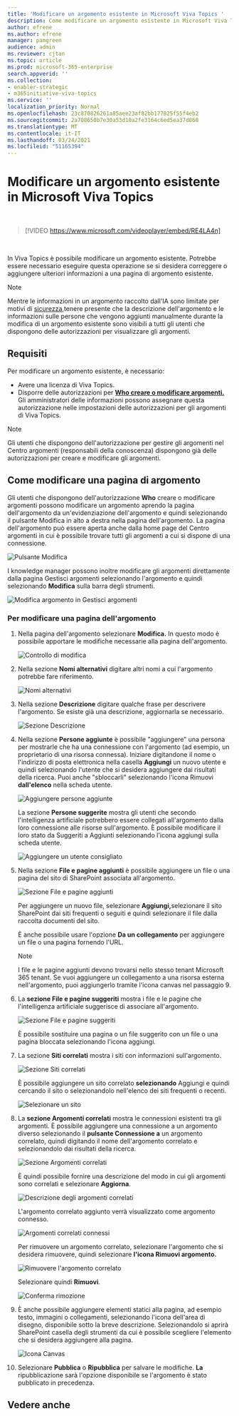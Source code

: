 ```yaml
---
title: 'Modificare un argomento esistente in Microsoft Viva Topics '
description: Come modificare un argomento esistente in Microsoft Viva Topics.
author: efrene
ms.author: efrene
manager: pamgreen
audience: admin
ms.reviewer: cjtan
ms.topic: article
ms.prod: microsoft-365-enterprise
search.appverid: ''
ms.collection:
- enabler-strategic
- m365initiative-viva-topics
ms.service: ''
localization_priority: Normal
ms.openlocfilehash: 23c870826261a85aee23af82bb177825f55f4eb2
ms.sourcegitcommit: 2a708650b7e30a53d10a2fe3164c6ed5ea37d868
ms.translationtype: MT
ms.contentlocale: it-IT
ms.lasthandoff: 03/24/2021
ms.locfileid: "51165394"
---
```

# <a name="edit-an-existing-topic-in-microsoft-viva-topics"></a>Modificare un argomento esistente in Microsoft Viva Topics 

</br>

> [!VIDEO https://www.microsoft.com/videoplayer/embed/RE4LA4n]  

</br>

In Viva Topics è possibile modificare un argomento esistente. Potrebbe essere necessario eseguire questa operazione se si desidera correggere o aggiungere ulteriori informazioni a una pagina di argomento esistente. 

> [!Note] 
> Mentre le informazioni in un argomento raccolto dall'IA sono limitate per motivi di [sicurezza,](topic-experiences-security-trimming.md)tenere presente che la descrizione dell'argomento e le informazioni sulle persone che vengono aggiunti manualmente durante la modifica di un argomento esistente sono visibili a tutti gli utenti che dispongono delle autorizzazioni per visualizzare gli argomenti. 

## <a name="requirements"></a>Requisiti

Per modificare un argomento esistente, è necessario:
- Avere una licenza di Viva Topics.
- Disporre delle autorizzazioni per [**Who creare o modificare argomenti.**](./topic-experiences-user-permissions.md) Gli amministratori delle informazioni possono assegnare questa autorizzazione nelle impostazioni delle autorizzazioni per gli argomenti di Viva Topics. 

> [!Note] 
> Gli utenti che dispongono dell'autorizzazione per gestire gli argomenti nel Centro argomenti (responsabili della conoscenza) dispongono già delle autorizzazioni per creare e modificare gli argomenti.

## <a name="how-to-edit-a-topic-page"></a>Come modificare una pagina di argomento

Gli utenti che dispongono dell'autorizzazione **Who** creare o modificare argomenti possono modificare un argomento aprendo <b></b> la pagina dell'argomento da un'evidenziazione dell'argomento e quindi selezionando il pulsante Modifica in alto a destra nella pagina dell'argomento. La pagina dell'argomento può essere aperta anche dalla home page del Centro argomenti in cui è possibile trovare tutti gli argomenti a cui si dispone di una connessione.

   ![Pulsante Modifica](../media/knowledge-management/edit-button.png) </br> 

I knowledge manager possono inoltre modificare gli argomenti direttamente dalla pagina Gestisci argomenti selezionando l'argomento e quindi selezionando <b>Modifica</b> sulla barra degli strumenti.

   ![Modifica argomento in Gestisci argomenti](../media/knowledge-management/manage-topics-edit.png) </br> 

### <a name="to-edit-a-topic-page"></a>Per modificare una pagina dell'argomento

1. Nella pagina dell'argomento selezionare **Modifica.** In questo modo è possibile apportare le modifiche necessarie alla pagina dell'argomento.

   ![Controllo di modifica](../media/knowledge-management/topic-page-edit.png) </br>  


2. Nella sezione <b>Nomi alternativi</b> digitare altri nomi a cui l'argomento potrebbe fare riferimento. 

    ![Nomi alternativi](../media/knowledge-management/alt-names.png) </br> 
3. Nella sezione <b>Descrizione</b> digitare qualche frase per descrivere l'argomento. Se esiste già una descrizione, aggiornarla se necessario.

    ![Sezione Descrizione](../media/knowledge-management/description.png)</br>

4. Nella sezione <b>Persone aggiunte</b> è possibile "aggiungere" una persona per mostrarle che ha una connessione con l'argomento (ad esempio, un proprietario di una risorsa connessa). Iniziare digitandone il nome o l'indirizzo di posta elettronica nella casella <b>Aggiungi</b> un nuovo utente e quindi selezionando l'utente che si desidera aggiungere dai risultati della ricerca. Puoi anche "sbloccarli" selezionando l'icona Rimuovi <b>dall'elenco</b> nella scheda utente.
 
    ![Aggiungere persone aggiunte](../media/knowledge-management/pinned-people.png)</br>

    La sezione <b>Persone suggerite</b> mostra gli utenti che secondo l'intelligenza artificiale potrebbero essere collegati all'argomento dalla loro connessione alle risorse sull'argomento. È possibile modificare il loro stato da Suggeriti a Aggiunti selezionando l'icona aggiungi sulla scheda utente.

   ![Aggiungere un utente consigliato](../media/knowledge-management/suggested-people.png)</br>

5. Nella sezione <b>File e pagine aggiunti</b> è possibile aggiungere un file o una pagina del sito di SharePoint associata all'argomento.

   ![Sezione File e pagine aggiunti](../media/knowledge-management/pinned-files-and-pages.png)</br>
 
    Per aggiungere un nuovo file, selezionare <b>Aggiungi,</b>selezionare il sito SharePoint dai siti frequenti o seguiti e quindi selezionare il file dalla raccolta documenti del sito.

    È anche possibile usare l'opzione <b>Da un collegamento</b> per aggiungere un file o una pagina fornendo l'URL. 

   > [!Note] 
   > I file e le pagine aggiunti devono trovarsi nello stesso tenant Microsoft 365 tenant. Se vuoi aggiungere un collegamento a una risorsa esterna nell'argomento, puoi aggiungerlo tramite l'icona canvas nel passaggio 9.

6. La <b>sezione File e pagine suggeriti</b> mostra i file e le pagine che l'intelligenza artificiale suggerisce di associare all'argomento.

   ![Sezione File e pagine suggeriti](../media/knowledge-management/suggested-files-and-pages.png)</br>

    È possibile sostituire una pagina o un file suggerito con un file o una pagina bloccata selezionando l'icona aggiungi.

7.  La sezione <b>Siti correlati</b> mostra i siti con informazioni sull'argomento. 

    ![Sezione Siti correlati](../media/knowledge-management/related-sites.png)</br>

    È possibile aggiungere un sito correlato <b>selezionando</b> Aggiungi e quindi cercando il sito o selezionandolo nell'elenco dei siti frequenti o recenti.</br>
    
    ![Selezionare un sito](../media/knowledge-management/sites.png)</br>

8. La <b>sezione Argomenti correlati</b> mostra le connessioni esistenti tra gli argomenti. È possibile aggiungere una connessione a un argomento diverso selezionando il <b>pulsante Connessione a</b> un argomento correlato, quindi digitando il nome dell'argomento correlato e selezionandolo dai risultati della ricerca. 

   ![Sezione Argomenti correlati](../media/knowledge-management/related-topic.png)</br>  

    È quindi possibile fornire una descrizione del modo in cui gli argomenti sono correlati e selezionare <b>Aggiorna</b>.</br>

   ![Descrizione degli argomenti correlati](../media/knowledge-management/related-topics-update.png)</br> 

   L'argomento correlato aggiunto verrà visualizzato come argomento connesso.

   ![Argomenti correlati connessi](../media/knowledge-management/related-topics-final.png)</br> 

   Per rimuovere un argomento correlato, selezionare l'argomento che si desidera rimuovere, quindi selezionare <b>l'icona Rimuovi argomento.</b></br>
 
   ![Rimuovere l'argomento correlato](../media/knowledge-management/remove-related.png)</br>  

   Selezionare quindi <b>Rimuovi</b>.</br>

   ![Conferma rimozione](../media/knowledge-management/remove-related-confirm.png)</br> 


9. È anche possibile aggiungere elementi statici alla pagina, ad esempio testo, immagini o collegamenti, selezionando l'icona dell'area di disegno, disponibile sotto la breve descrizione. Selezionandolo si aprirà SharePoint casella degli strumenti da cui è possibile scegliere l'elemento che si desidera aggiungere alla pagina.

   ![Icona Canvas](../media/knowledge-management/webpart-library.png)</br> 


10. Selezionare **Pubblica** o **Ripubblica** per salvare le modifiche. **La** ripubblicazione sarà l'opzione disponibile se l'argomento è stato pubblicato in precedenza.


## <a name="see-also"></a>Vedere anche



